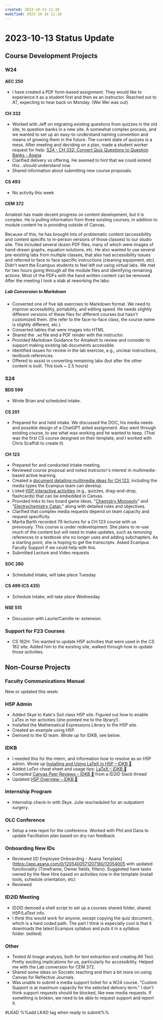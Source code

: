```yaml
---
created: 2023-10-13 11:10
modified: 2023-10-16 11:10
---
```


# 2023-10-13 Status Update

## Course Development Projects

### W24

#### AEC 250

* I have created a PDF form-based assignment. They would like to experience it as a student first and then as an instructor. Reached out to AT, expecting to hear back on Monday. (Wei Wei was out)

#### CH 332

* Worked with Jeff on migrating existing questions from quizzes in the old site, to question banks in a new site. A somewhat complex process, and we wanted to set up an easy-to-understand naming convention and means of growing them in the future. The current state of quizzes is a mess. After meeting and deciding on a plan, made a student worker request for help: [S24 - CH 332: Convert Quiz Questions to Question Banks - Asana](https://app.asana.com/0/1205644311119981/1205683250189952)
* Clarified delivery vs offering. He seemed to hint that we could extend this...should understand now.
* Shared information about submitting new course proposals.

#### CS 493

* No activity this week

#### CEM 372

Amalesh has made decent progress on content development, but it is complex. He is pulling information from three existing courses, in addition to module content he is providing outside of Canvas.

Because of this, he has brought lots of problematic content (accessibility and content specific to in-person versions of those classes) to our studio site. This included several dozen PDF files, many of which were images of hand-drawn graphs, equation solutions, etc. He also wanted to use several pre-existing labs from multiple classes, that also had accessibility issues and referred to face to face specific instructions (cleaning equipment, etc). Didn't want the Ecampus students to feel left out using virtual labs. We met for two hours going through all the module files and identifying remaining actions. Most of the PDFs with the hand written content can be removed. After the meeting I took a stab at reworking the labs:

##### Lab Conversion to Markdown

* Converted one of five lab exercises to Markdown format. We need to improve accessibility, portability, and editing speed. He needs slightly different versions of these files for different courses but hasn't customized them. (the refer to the face-to-face class, the course name is slightly different, etc.)
* Converted tables that were images into HTML
* Shared the `.md` file and a PDF render with the instructor.
* Provided Markdown Guidance for Amalesh to review and consider to support making existing lab documents accessible.
* Identified issues for review in the lab exercise, e.g., unclear instructions, textbook references.
* Offered to assist in converting remaining labs (but after the other content is built. This took ~ 2.5 hours)

### S24

#### BDS 599

* Wrote Brian and scheduled intake.

#### CS 201

* Prepared for and held intake. We discussed the DOC, his media needs and possible design of a ChatGPT aided assignment. Also went through existing course, to see what was working and he wanted to keep. (That was the first CS course designed on their template, and I worked with Chris Scaffidi to create it)

#### CH 123

* Prepared for and conducted Intake meeting.
* Reviewed course proposal and noted instructor's interest in multimedia-based active learning.
* Created a [document detailing multimedia ideas for CH 123](https://oregonstate.box.com/s/ehf7jdbj2feqs71nbwluz0ngiwvvgg9q), including the media types the Ecampus team can develop.
* Listed [H5P interactive activities](https://oregonstate.box.com/s/jp4qqp615gz7mcv0qh8l96djzi4xp640) (e.g., quizzes, drag-and-drop, flashcards) that can be embedded in Canvas.
* Provided links to two board game ideas, "[Chemistry Monopoly](https://oregonstate.box.com/s/mota71w66ppjkyvlg785tykva3j82tj3)" and "[Electrochemistry Catan](https://oregonstate.box.com/s/pl5x1ng7uxeqbxw1k3iulkdfpmqi7xff)," along with detailed rules and objectives.
* Clarified that complex media requests depend on team capacity and request specificity.
* Marita Barth recorded 79 lectures for a CH 123 course with us previously. This course is under redevelopment. She plans to re-use much of the content but will need to make updates, such as removing references to a textbook she no longer uses and adding subchapters. As a starting point, she is hoping to get the transcripts. Asked Ecampus Faculty Support if we could help with this.
* Submitted Lecture and Video requests

#### SOC 280

* Scheduled intake, will take place Tuesday

#### CS 499 (CS 435)

* Schedule Intake, will take place Wednesday

#### NSE 515

* Discussion with Laurie/Camille re: extension.

### Support for F23 Courses

* CS 162H: Tim wanted to update H5P activities that were used in the CS 162 site. Added him to the existing site, walked through how to update those activities.

## Non-Course Projects

### Faculty Communications Manual

New or updated this week:

### H5P Admin

* Added Skye to Kate's Soil class H5P site. Figured out how to enable LaTex in her activities (she pointed me to the library!).
* Installed the Mathematical Expressions Library to the H5P site.
* Created an example using H5P.
* Demoed to the ID team. Wrote up for IDKB, see below.

### IDKB

* I needed this for the intern, and information how to resolve as an H5P admin. Wrote up [Installing and Using LaTeX in H5P – IDKB 🦫](https://idkb.oregonstate.education/knowledge-base/installing-and-using-latex-in-h5p/)
* Added $LaTex$ cheat sheet and usage tips: [LaTeX – IDKB 🦫](https://idkb.oregonstate.education/knowledge-base/latex/)
* Compiled [Canvas Peer Reviews – IDKB 🦫](https://idkb.oregonstate.education/knowledge-base/canvas-peer-reviews/) from a ID2ID Slack thread
* Updated [H5P Overview – IDKB 🦫](https://idkb.oregonstate.education/knowledge-base/h5p-overview/)

### Internship Program

* Internship check-in with Skye. Julie rescheduled for an outpatient surgery.

### OLC Conference

* Setup a new repot for the conference. Worked with Phil and Dana to update Facilitation plan based on dry-run feedback.

### Onboarding New IDs

* Reviewed [ID Employee Onboarding - Asana Template](<https://app.asana.com/0/1205400571207180/12054005> with updated functionality (Timeframe, Owner fields, filters). Suggested have tasks owned by the New Hire based on activities now in the template (install tools, schedule orientation, etc)
* Reviewed

### ID2ID Meeting

* ID2ID demoed a shell script to set up a courses shared folder, shared H5P/LaText info.
* I _think_ this would work for anyone, except copying the quiz document, which is a hard coded path. The part I think is especially cool is that it downloads the latest Ecampus syllabus and puts it in a syllabus folder. (edited)

### Other

* Tested AI Image analysis, both for text extraction and creating Alt Text. Pretty exciting implications for us, particularly for accessibility. Helped me with the Lab conversion for CEM 372.
* Shared some ideas on Socratic teaching and then a bit more on using Canvas for Reflective Journals.
* Was unable to submit a media support ticket for a W24 course. "Custom Support is at maximum capacity for the selected delivery term." I don't think support requests should be blocked, like new media requests. If something is broken, we need to be able to request support and report it.

#LKAD
%%add LKAD tag when ready to submit%%
